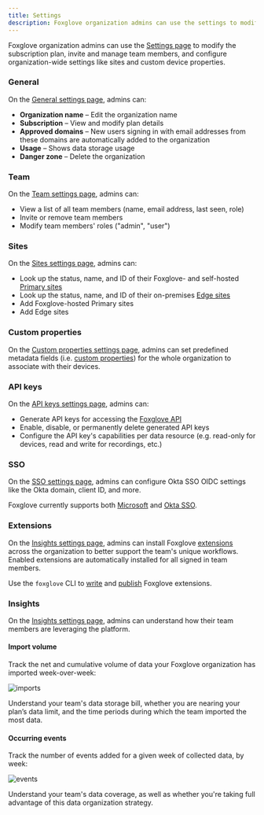 ```yaml
---
title: Settings
description: Foxglove organization admins can use the settings to modify the subscription plan, invite and manage team members, and configure organization-wide settings like sites and custom device properties.
---
```


Foxglove organization admins can use the [Settings page](https://console.foxglove.dev/settings) to modify the subscription plan, invite and manage team members, and configure organization-wide settings like sites and custom device properties.

### General

On the [General settings page](https://console.foxglove.dev/settings/general), admins can:

- **Organization name** – Edit the organization name
- **Subscription** – View and modify plan details
- **Approved domains** – New users signing in with email addresses from these domains are automatically added to the organization
- **Usage** – Shows data storage usage
- **Danger zone** – Delete the organization

### Team

On the [Team settings page](https://console.foxglove.dev/settings/team), admins can:

- View a list of all team members (name, email address, last seen, role)
- Invite or remove team members
- Modify team members' roles ("admin", "user")

### Sites

On the [Sites settings page](https://console.foxglove.dev/settings/sites), admins can:

- Look up the status, name, and ID of their Foxglove- and self-hosted [Primary sites](/docs/primary-sites/introduction)
- Look up the status, name, and ID of their on-premises [Edge sites](/docs/edge-sites/introduction)
- Add Foxglove-hosted Primary sites
- Add Edge sites

### Custom properties

On the [Custom properties settings page](https://console.foxglove.dev/settings/custom-properties), admins can set predefined metadata fields (i.e. [custom properties](/docs/devices#custom-properties)) for the whole organization to associate with their devices.

### API keys

On the [API keys settings page](https://console.foxglove.dev/settings/apikeys), admins can:

- Generate API keys for accessing the [Foxglove API](/docs/api)
- Enable, disable, or permanently delete generated API keys
- Configure the API key's capabilities per data resource (e.g. read-only for devices, read and write for recordings, etc.)

### SSO

On the [SSO settings page](https://console.foxglove.dev/settings/oidc), admins can configure Okta SSO OIDC settings like the Okta domain, client ID, and more.

Foxglove currently supports both [Microsoft](https://foxglove.dev/blog/announcing-microsoft-sign-in) and [Okta SSO](/docs/organization-setup/okta-sso).

### Extensions

On the [Insights settings page](https://console.foxglove.dev/settings/insights), admins can install Foxglove [extensions](/docs/visualization/extensions/introduction) across the organization to better support the team's unique workflows. Enabled extensions are automatically installed for all signed in team members.

Use the `foxglove` CLI to [write](/docs/visualization/extensions/introduction#writing-an-extension) and [publish](/docs/visualization/extensions/publish) Foxglove extensions.

### Insights

On the [Insights settings page](https://console.foxglove.dev/settings/insights), admins can understand how their team members are leveraging the platform.

#### Import volume

Track the net and cumulative volume of data your Foxglove organization has imported week-over-week:

![imports](/img/docs/organization-setup/insights/imports.webp)

Understand your team's data storage bill, whether you are nearing your plan’s data limit, and the time periods during which the team imported the most data.

#### Occurring events

Track the number of events added for a given week of collected data, by week:

![events](/img/docs/organization-setup/insights/events.webp)

Understand your team's data coverage, as well as whether you're taking full advantage of this data organization strategy.
